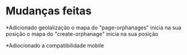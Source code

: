 # Mudanças feitas

*Adicionado geolalização
  o mapa do "page-orphanages" inicia na sua posição
  o mapa do "create-orphanage" inicia na sua posição
  
*Adiocionado a compatibilidade mobile
